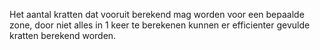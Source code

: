 Het aantal kratten dat vooruit berekend mag worden voor een bepaalde zone, door niet alles in 1 keer te berekenen kunnen er efficienter gevulde kratten berekend worden.
